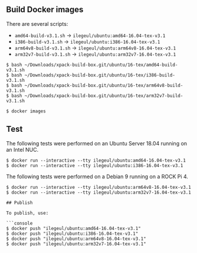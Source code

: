 
## Build Docker images

There are several scripts:

- `amd64-build-v3.1.sh` -> `ilegeul/ubuntu:amd64-16.04-tex-v3.1`
- `i386-build-v3.1.sh` -> `ilegeul/ubuntu:i386-16.04-tex-v3.1`
- `arm64v8-build-v3.1.sh` -> `ilegeul/ubuntu:arm64v8-16.04-tex-v3.1`
- `arm32v7-build-v3.1.sh` -> `ilegeul/ubuntu:arm32v7-16.04-tex-v3.1`

```console
$ bash ~/Downloads/xpack-build-box.git/ubuntu/16-tex/amd64-build-v3.1.sh
$ bash ~/Downloads/xpack-build-box.git/ubuntu/16-tex/i386-build-v3.1.sh
$ bash ~/Downloads/xpack-build-box.git/ubuntu/16-tex/arm64v8-build-v3.1.sh
$ bash ~/Downloads/xpack-build-box.git/ubuntu/16-tex/arm32v7-build-v3.1.sh

$ docker images
```

## Test

The following tests were performed on an Ubuntu Server
18.04 running on an Intel NUC.

```console
$ docker run --interactive --tty ilegeul/ubuntu:amd64-16.04-tex-v3.1
$ docker run --interactive --tty ilegeul/ubuntu:i386-16.04-tex-v3.1
```

The following tests were performed on a Debian 9
running on a ROCK Pi 4.

```console
$ docker run --interactive --tty ilegeul/ubuntu:arm64v8-16.04-tex-v3.1
$ docker run --interactive --tty ilegeul/ubuntu:arm32v7-16.04-tex-v3.1

## Publish

To publish, use:

```console
$ docker push "ilegeul/ubuntu:amd64-16.04-tex-v3.1"
$ docker push "ilegeul/ubuntu:i386-16.04-tex-v3.1"
$ docker push "ilegeul/ubuntu:arm64v8-16.04-tex-v3.1"
$ docker push "ilegeul/ubuntu:arm32v7-16.04-tex-v3.1"
```
